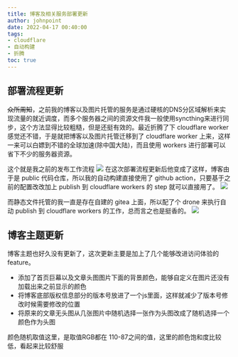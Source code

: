 ```yaml
---
title: 博客及相关服务部署更新
author: johnpoint
date: 2022-04-17 00:40:00
tags:
- cloudflare
- 自动构建
- 折腾
toc: true
---
```


## 部署流程更新

~~众所周知~~，之前我的博客以及图片托管的服务是通过硬核的DNS分区域解析来实现流量的就近调度，而多个服务器之间的资源文件我一般使用syncthing来进行同步，这个方法显得比较粗糙，但是还挺有效的。最近折腾了下 cloudflare worker 感觉还不错，于是就把博客以及图片托管迁移到了 cloudflare worker 上来，这样一来可以白嫖到不错的全球加速(除中国大陆)，而且使用 workers 进行部署可以省下不少的服务器资源。

这个就是我之前的发布工作流程
![](https://cdn.6-d.cc/img/20220417003.jpg)
在这次部署流程更新后他变成了这样，博客由于是 public 代码仓库，所以我的自动构建直接使用了 github action，只要基于之前的配置改改加上 publish 到 cloudflare workers 的 step 就可以直接用了。
![](https://cdn.6-d.cc/img/20220417002.jpg)

而静态文件托管的我一直是存在自建的 gitea 上面，所以配了个 drone 来执行自动 publish 到 cloudflare workers 的工作，总而言之也是挺香的。
![](https://cdn.6-d.cc/img/20220417003.jpg)

## 博客主题更新

博客主题也好久没有更新了，这次更新主要是加上了几个能够改进访问体验的 feature。

- 添加了首页巨幕以及文章头图图片下面的背景颜色，能够自定义在图片还没有加载出来之前显示的颜色
- 将博客底部版权信息部分的版本号放进了一个js里面，这样就减少了版本号修改时候需要修改的位置
- 将原来的文章无头图从几张图片中随机选择一张作为头图改成了随机选择一个颜色作为头图

颜色随机取值这里，是取值RGB都在 110-87之间的值，这里的颜色饱和度比较低，看起来比较舒服


